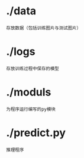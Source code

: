 # ./data
    存放数据（包括训练图片与测试图片）
    
# ./logs
    存放训练过程中保存的模型
    
# ./moduls
    为程序运行编写的py模块
    
# ./predict.py
    推理程序